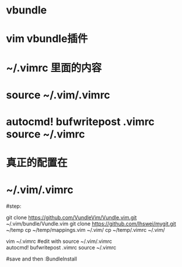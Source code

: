 # vbundle
# vim vbundle插件

# ~/.vimrc 里面的内容

# source ~/.vim/.vimrc       
# autocmd! bufwritepost .vimrc source ~/.vimrc

# 真正的配置在

# ~/.vim/.vimrc

#step:

git clone https://github.com/VundleVim/Vundle.vim.git ~/.vim/bundle/Vundle.vim
git clone https://github.com/lhswei/mygit.git ~/temp
cp ~/temp/mappings.vim ~/.vim/
cp ~/temp/.vimrc ~/.vim/

vim ~/.vimrc  #edit with 
source ~/.vim/.vimrc       
autocmd! bufwritepost .vimrc source ~/.vimrc

#save and then 
:BundleInstall 


